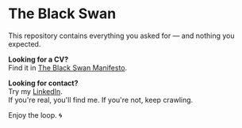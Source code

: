 # The Black Swan

This repository contains everything you asked for — and nothing you expected.

**Looking for a CV?**  
Find it in [The Black Swan Manifesto](https://LINK-DA-GITHUB-PAGE).

**Looking for contact?**  
Try my [LinkedIn]([https://www.linkedin.com/in/mr-robot-579973341/]).  
If you're real, you'll find me. If you're not, keep crawling.

Enjoy the loop. 🌀
